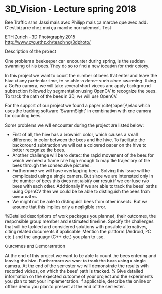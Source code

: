 # 3D_Vision - Lecture spring 2018

Bee Traffic sans Jassi mais avec Philipp mais ça marche que avec add .
C'est bizarre chez moi ça marche normalement. Test

ETH Zurich - 3D Photography 2015
http://www.cvg.ethz.ch/teaching/3dphoto/
 

Description of the project

One problem a beekeeper can encounter during spring, is the sudden swarming of his bees. They do so to find a new location for their colony.

In this project we want to count the number of bees that enter and leave the hive at any particular time, to be able to detect such a bee swarming. Using a GoPro camera, we will take several short videos and apply background subtraction followed by segmentation using OpenCV to recognize the bees. To track the path of the bees in 3D, we will use OpenCV.

For the support of our project we found a paper \cite{paper}\relax which uses the tracking software 'SwarmSight' in combination with one camera for counting bees. 


Some problems we will encounter during the project are listed below:

- First of all, the hive has a brownish color, which causes a small difference in color between the bees and the hive. To facilitate the background subtraction we will put a coloured paper on the hive to better recognize the bees.
- Another challenge will be to detect the rapid movement of the bees for which we need a frame rate high enough to map the trajectory of the bees through the consecutive pictures.
- Furthermore we will have overlapping bees. Solving this issue will be complicated using a single camera. But since we are interested only in the number of bees this does not falsify our result if we confuse two bees with each other. Additionally if we are able to track the bees' paths using OpenCV then we could be be able to distinguish the bees from one another.
- We might not be able to distinguish bees from other insects. But we assume that this implies only a negligible error.


%Detailed descriptions of work packages you planned, their outcomes, the responsible group member and estimated timeline. Specify the challenges that will be tackled and considered solutions with possible alternatives, citing related documents if applicable. Mention the platform (Android, PC etc.) and the language (C++ etc.) you plan to use.

Outcomes and Demonstration

At the end of this project we want to be able to count the bees entering and leaving the hive. Furthermore we want to track the bees using a single camera. At the end of the semester we will demonstrate the results with recorded videos, on which the bees' path is tracked.
% Give detailed information on the expected outcome of your project and the experiments you plan to test your implementation. If applicable, describe the online or offline demo you plan to present at the end of the semester.



